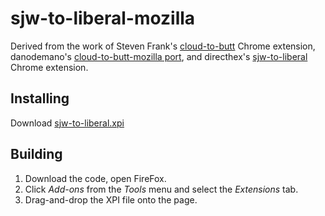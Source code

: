 # sjw-to-liberal-mozilla

Derived from the work of Steven Frank's [cloud-to-butt](https://github.com/panicsteve/cloud-to-butt) Chrome extension, danodemano's [cloud-to-butt-mozilla port](https://github.com/danodemano/cloud-to-butt-mozilla), and directhex's [sjw-to-liberal](https://github.com/directhex/cloud-to-butt/) Chrome extension.


## Installing

Download [sjw-to-liberal.xpi](https://github.com/Sixthhokage1/sjw-to-liberal-mozilla/raw/master/sjw-to-liberal.xpi)


## Building

1. Download the code, open FireFox.
2. Click *Add-ons* from the *Tools* menu and select the *Extensions* tab.
3. Drag-and-drop the XPI file onto the page.